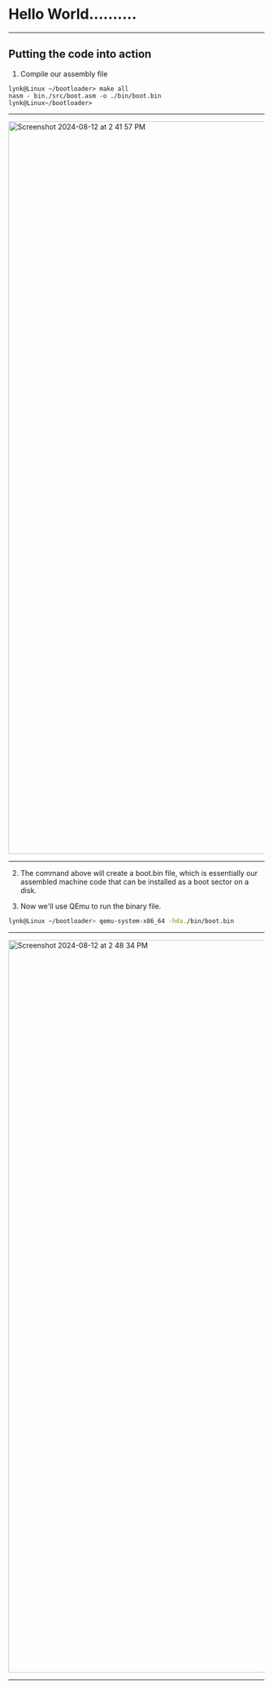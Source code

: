 # Hello World..........

---

## **Putting the code into action**

1. Compile our assembly file
```
lynk@Linux ~/bootloader> make all
nasm - bin./src/boot.asm -o ./bin/boot.bin
lynk@Linux~/bootloader>
```
---

<img width="1440" alt="Screenshot 2024-08-12 at 2 41 57 PM" src="https://github.com/user-attachments/assets/90730b8b-6ec5-44de-897a-2292913037fe">

---

2. The command above will create a boot.bin file, which is essentially our assembled machine code that can be installed as a boot sector on a disk.

3. Now we'll use QEmu to run the binary file. 


```bash
lynk@Linux ~/bootloader> qemu-system-x86_64 -hda./bin/boot.bin
```

---

<img width="1440" alt="Screenshot 2024-08-12 at 2 48 34 PM" src="https://github.com/user-attachments/assets/deb3b147-652d-4281-84d7-ffdc09c2cea4">

---
